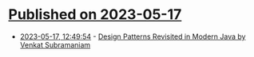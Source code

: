 # [Published on 2023-05-17](index.md)

* [2023-05-17, 12:49:54](https://lobste.rs/s/db42hq/design_patterns_revisited_modern_java_by) - [Design Patterns Revisited in Modern Java by Venkat Subramaniam](https://www.youtube.com/watch?v=V7iW27F9oog)
